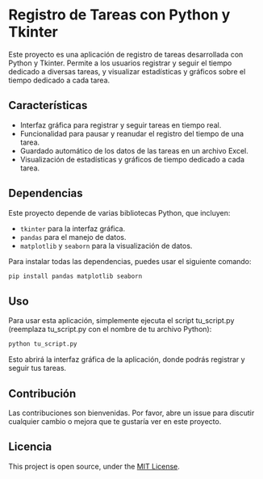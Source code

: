 # Registro de Tareas con Python y Tkinter

Este proyecto es una aplicación de registro de tareas desarrollada con Python y Tkinter. Permite a los usuarios registrar y seguir el tiempo dedicado a diversas tareas, y visualizar estadísticas y gráficos sobre el tiempo dedicado a cada tarea.

## Características

- Interfaz gráfica para registrar y seguir tareas en tiempo real.
- Funcionalidad para pausar y reanudar el registro del tiempo de una tarea.
- Guardado automático de los datos de las tareas en un archivo Excel.
- Visualización de estadísticas y gráficos de tiempo dedicado a cada tarea.

## Dependencias

Este proyecto depende de varias bibliotecas Python, que incluyen:

- `tkinter` para la interfaz gráfica.
- `pandas` para el manejo de datos.
- `matplotlib` y `seaborn` para la visualización de datos.

Para instalar todas las dependencias, puedes usar el siguiente comando:

```sh
pip install pandas matplotlib seaborn

```
## Uso

Para usar esta aplicación, simplemente ejecuta el script tu_script.py (reemplaza tu_script.py con el nombre de tu archivo Python):

```sh
python tu_script.py

```

Esto abrirá la interfaz gráfica de la aplicación, donde podrás registrar y seguir tus tareas.

## Contribución
Las contribuciones son bienvenidas. Por favor, abre un issue para discutir cualquier cambio o mejora que te gustaría ver en este proyecto.

## Licencia

This project is open source, under the [MIT License](LICENSE).






